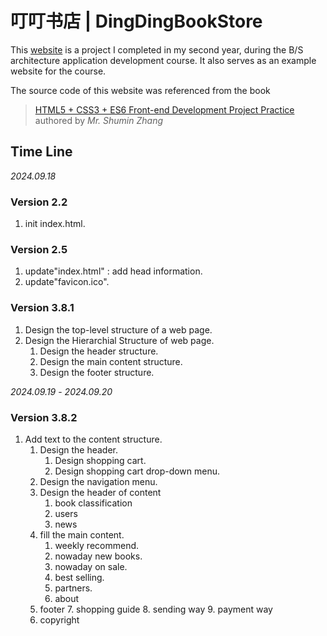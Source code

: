 # 叮叮书店 | DingDingBookStore
This [website](https://baozhuhan.github.io/DingDingBookStore/) is a project I completed in my second year, during the B/S architecture application development course. It also serves as an example website for the course. 

The source code of this website was referenced from the book
> [HTML5 + CSS3 + ES6 Front-end Development Project Practice](http://www.tup.tsinghua.edu.cn/bookscenter/book_09381201.html)<br>
> authored by *Mr. Shumin Zhang*

## Time Line

*2024.09.18*

### Version 2.2
1. init index.html.

### Version 2.5
1. update"index.html" : add head information.
2. update"favicon.ico".

### Version 3.8.1
1. Design the top-level structure of a web page.
2. Design the Hierarchial Structure of web page.
    1. Design the header structure.
    2. Design the main content structure.
    3. Design the footer structure.

*2024.09.19* - *2024.09.20*

### Version 3.8.2
1. Add text to the content structure.
    1. Design the header.
        1. Design shopping cart.
        2. Design shopping cart drop-down menu.
    2. Design the navigation menu.
    3. Design the header of content
        1. book classification
        2. users
        3. news
    4. fill the main content.
        1. weekly recommend.
        2. nowaday new books.
        3. nowaday on sale.
        4. best selling.
        5. partners.
        6. about
    5. footer
        7. shopping guide
        8. sending way
        9. payment way
    6. copyright